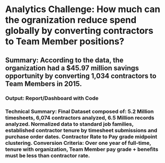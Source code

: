 # Analytics Challenge: How much can the ogranization reduce spend globally by converting contractors to Team Member positions? 
## Summary: According to the data, the organization had a $45.97 million savings opportunity by converting 1,034 contractors to Team Members in 2015.  
### Output: Report/Dashboard with Code 
### Technical Summary: Final Dataset composed of: 5.2 Million timesheets, 6,074 contractors analyzed, 6.5 Million records analyzed. Normalized data to standard job families, established contractor tenure by timesheet submissions and purchase order dates. Contractor Rate to Pay grade midpoint clustering. Conversion Criteria: Over one year of full-time, tenure with organization, Team Member pay grade + benefits must be less than contractor rate.
